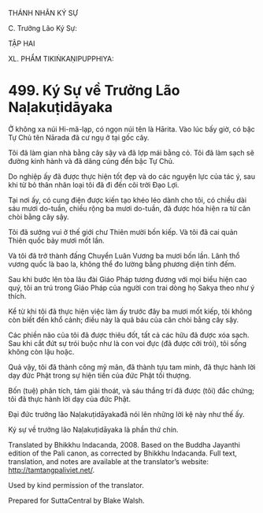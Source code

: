 THÁNH NHÂN KÝ SỰ

C. Trưởng Lão Ký Sự:

TẬP HAI

XL. PHẨM TIKIṄKAṆIPUPPHIYA:

# 499\. Ký Sự về Trưởng Lão Naḷakuṭidāyaka

Ở không xa núi Hi-mã-lạp, có ngọn núi tên là Hārita. Vào lúc bấy giờ, có bậc Tự Chủ tên Nārada đã cư ngụ ở tại gốc cây.

Tôi đã làm gian nhà bằng cây sậy và đã lợp mái bằng cỏ. Tôi đã làm sạch sẽ đường kinh hành và đã dâng cúng đến bậc Tự Chủ.

Do nghiệp ấy đã được thực hiện tốt đẹp và do các nguyện lực của tác ý, sau khi từ bỏ thân nhân loại tôi đã đi đến cõi trời Đạo Lợi.

Tại nơi ấy, có cung điện được kiến tạo khéo léo dành cho tôi, có chiều dài sáu mươi do-tuần, chiều rộng ba mươi do-tuần, đã được hóa hiện ra từ căn chòi bằng cây sậy.

Tôi đã sướng vui ở thế giới chư Thiên mười bốn kiếp. Và tôi đã cai quản Thiên quốc bảy mươi mốt lần.

Và tôi đã trở thành đấng Chuyển Luân Vương ba mươi bốn lần. Lãnh thổ vương quốc là bao la, không thể đo lường bằng phương diện tính đếm.

Sau khi bước lên tòa lâu đài Giáo Pháp tương đương với mọi biểu hiện cao quý, tôi an trú trong Giáo Pháp của người con trai dòng họ Sakya theo như ý thích.

Kể từ khi tôi đã thực hiện việc làm ấy trước đây ba mươi mốt kiếp, tôi không còn biết đến khổ cảnh; điều này là quả báu của căn chòi bằng cây sậy.

Các phiền não của tôi đã được thiêu đốt, tất cả các hữu đã được xóa sạch. Sau khi cắt đứt sự trói buộc như là con voi đực (đã được cởi trói), tôi sống không còn lậu hoặc.

Quả vậy, tôi đã thành công mỹ mãn, đã thành tựu tam minh, đã thực hành lời dạy đức Phật trong sự hiện tiền của đức Phật tối thượng.

Bốn (tuệ) phân tích, tám giải thoát, và sáu thắng trí đã được (tôi) đắc chứng; tôi đã thực hành lời dạy của đức Phật.

Đại đức trưởng lão Naḷakuṭidāyakađã nói lên những lời kệ này như thế ấy.

Ký sự về trưởng lão Naḷakuṭidāyaka là phần thứ chín.

Translated by Bhikkhu Indacanda, 2008. Based on the Buddha Jayanthi edition of the Pali canon, as corrected by Bhikkhu Indacanda. Full text, translation, and notes are available at the translator’s website: http://tamtangpaliviet.net/.

Used by kind permission of the translator.

Prepared for SuttaCentral by Blake Walsh.